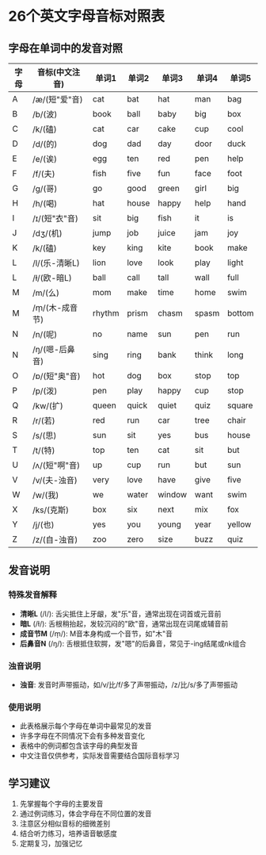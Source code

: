 # 26个英文字母音标对照表

## 字母在单词中的发音对照

| 字母 | 音标(中文注音) | 单词1 | 单词2 | 单词3 | 单词4 | 单词5 |
|------|----------------|-------|-------|-------|-------|-------|
| A | /æ/(短"爱"音) | cat | bat | hat | man | bag |
| B | /b/(波) | book | ball | baby | big | box |
| C | /k/(磕) | cat | car | cake | cup | cool |
| D | /d/(的) | dog | dad | day | door | duck |
| E | /e/(诶) | egg | ten | red | pen | help |
| F | /f/(夫) | fish | five | fun | face | foot |
| G | /g/(哥) | go | good | green | girl | big |
| H | /h/(喝) | hat | house | happy | help | hand |
| I | /ɪ/(短"衣"音) | sit | big | fish | it | is |
| J | /dʒ/(机) | jump | job | juice | jam | joy |
| K | /k/(磕) | key | king | kite | book | make |
| L | /l/(乐-清晰L) | lion | love | look | play | light |
| L | /ɫ/(欧-暗L) | ball | call | tall | wall | full |
| M | /m/(么) | mom | make | time | home | swim |
| M | /m̩/(木-成音节) | rhythm | prism | chasm | spasm | bottom |
| N | /n/(呢) | no | name | sun | pen | run |
| N | /ŋ/(嗯-后鼻音) | sing | ring | bank | think | long |
| O | /ɒ/(短"奥"音) | hot | dog | box | stop | top |
| P | /p/(泼) | pen | play | happy | cup | stop |
| Q | /kw/(扩) | queen | quick | quiet | quiz | square |
| R | /r/(若) | red | run | car | tree | chair |
| S | /s/(思) | sun | sit | yes | bus | house |
| T | /t/(特) | top | ten | cat | sit | but |
| U | /ʌ/(短"啊"音) | up | cup | run | but | sun |
| V | /v/(夫-浊音) | very | love | have | give | five |
| W | /w/(我) | we | water | window | want | swim |
| X | /ks/(克斯) | box | six | next | mix | fox |
| Y | /j/(也) | yes | you | young | year | yellow |
| Z | /z/(自-浊音) | zoo | zero | size | buzz | quiz |

## 发音说明

### 特殊发音解释
- **清晰L** (/l/): 舌尖抵住上牙龈，发"乐"音，通常出现在词首或元音前
- **暗L** (/ɫ/): 舌根稍抬起，发较沉闷的"欧"音，通常出现在词尾或辅音前
- **成音节M** (/m̩/): M音本身构成一个音节，如"木"音
- **后鼻音N** (/ŋ/): 舌根抵住软腭，发"嗯"的后鼻音，常见于-ing结尾或nk组合

### 浊音说明
- **浊音**: 发音时声带振动，如/v/比/f/多了声带振动，/z/比/s/多了声带振动

### 使用说明
- 此表格展示每个字母在单词中最常见的发音
- 许多字母在不同情况下会有多种发音变化
- 表格中的例词都包含该字母的典型发音
- 中文注音仅供参考，实际发音需要结合国际音标学习

## 学习建议
1. 先掌握每个字母的主要发音
2. 通过例词练习，体会字母在不同位置的发音
3. 注意区分相似音标的细微差别
4. 结合听力练习，培养语音敏感度
5. 定期复习，加强记忆




